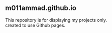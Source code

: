 ## m011ammad.github.io
This repository is for displaying my projects only.\
created to use Github pages.
